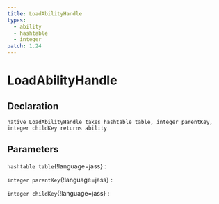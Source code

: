 ```yaml
---
title: LoadAbilityHandle
types:
  - ability
  - hashtable
  - integer
patch: 1.24
---
```


# LoadAbilityHandle

## Declaration

```jass
native LoadAbilityHandle takes hashtable table, integer parentKey, integer childKey returns ability
```

## Parameters
`hashtable table`{!language=jass}
: 

`integer parentKey`{!language=jass}
: 

`integer childKey`{!language=jass}
: 
